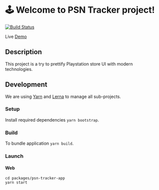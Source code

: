 # 🕹 Welcome to **PSN Tracker** project!

[![Build Status](https://travis-ci.org/olegshulyakov/game-price-tracker.svg?branch=master)](https://travis-ci.org/olegshulyakov/game-price-tracker)

Live [Demo](https://olegshulyakov.github.io/game-price-tracker/)

## Description

This project is a try to prettify Playstation store UI with modern technologies.

## Development

We are using [Yarn](https://yarnpkg.com/) and [Lerna](https://lerna.js.org/) to manage all sub-projects.

### Setup

Install required dependencies `yarn bootstrap`.

### Build

To bundle application `yarn build`.

### Launch

#### Web

```
cd packages/psn-tracker-app
yarn start
```
